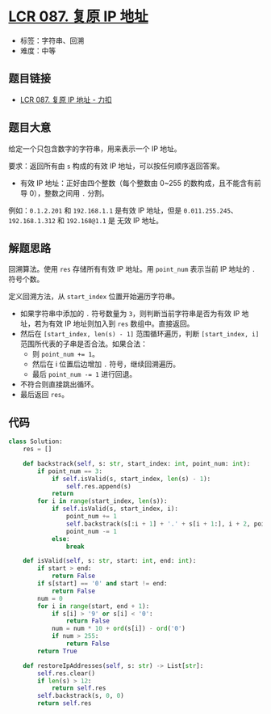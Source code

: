 # [LCR 087. 复原 IP 地址](https://leetcode.cn/problems/0on3uN/)

- 标签：字符串、回溯
- 难度：中等

## 题目链接

- [LCR 087. 复原 IP 地址 - 力扣](https://leetcode.cn/problems/0on3uN/)

## 题目大意

给定一个只包含数字的字符串，用来表示一个 IP 地址。

要求：返回所有由 `s` 构成的有效 IP 地址，可以按任何顺序返回答案。

- 有效 IP 地址：正好由四个整数（每个整数由 0~255 的数构成，且不能含有前导 0），整数之间用 `.` 分割。

例如：`0.1.2.201` 和 `192.168.1.1` 是有效 IP 地址，但是 `0.011.255.245`、`192.168.1.312` 和 `192.168@1.1` 是 无效 IP 地址。

## 解题思路

回溯算法。使用 `res` 存储所有有效 IP 地址。用 `point_num` 表示当前 IP 地址的 `.` 符号个数。

定义回溯方法，从 `start_index` 位置开始遍历字符串。

- 如果字符串中添加的 `.` 符号数量为 `3`，则判断当前字符串是否为有效 IP 地址，若为有效 IP 地址则加入到 `res` 数组中。直接返回。
- 然后在 `[start_index, len(s) - 1]` 范围循环遍历，判断 `[start_index, i]` 范围所代表的子串是否合法。如果合法：
    - 则 `point_num += 1`。
    - 然后在 i 位置后边增加 `.` 符号，继续回溯遍历。
    - 最后 `point_num -= 1` 进行回退。
- 不符合则直接跳出循环。
- 最后返回 `res`。

## 代码

```python
class Solution:
    res = []

    def backstrack(self, s: str, start_index: int, point_num: int):
        if point_num == 3:
            if self.isValid(s, start_index, len(s) - 1):
                self.res.append(s)
            return
        for i in range(start_index, len(s)):
            if self.isValid(s, start_index, i):
                point_num += 1
                self.backstrack(s[:i + 1] + '.' + s[i + 1:], i + 2, point_num)
                point_num -= 1
            else:
                break

    def isValid(self, s: str, start: int, end: int):
        if start > end:
            return False
        if s[start] == '0' and start != end:
            return False
        num = 0
        for i in range(start, end + 1):
            if s[i] > '9' or s[i] < '0':
                return False
            num = num * 10 + ord(s[i]) - ord('0')
            if num > 255:
                return False
        return True

    def restoreIpAddresses(self, s: str) -> List[str]:
        self.res.clear()
        if len(s) > 12:
            return self.res
        self.backstrack(s, 0, 0)
        return self.res
```

